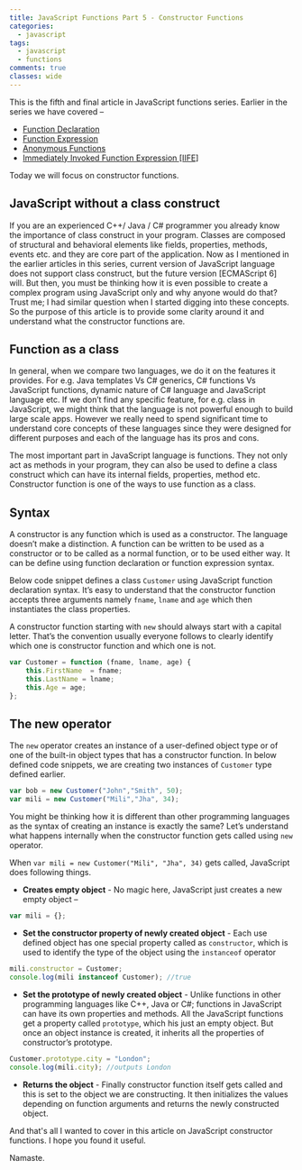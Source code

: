 ```yaml
---
title: JavaScript Functions Part 5 - Constructor Functions
categories: 
  - javascript
tags:
  - javascript
  - functions
comments: true
classes: wide
---
```


This is the fifth and final article in JavaScript functions series. Earlier in the series we have covered –

*   [Function Declaration](https://www.iamprasad.com/blog/javascript-functions-part-1-function-declaration/index.html "JavaScript Functions Part 1 – Function Declaration")
*   [Function Expression](https://www.iamprasad.com/blog/javascript-functions-part-2-function-expression/index.html "JavaScript Functions Part 2 – Function Expression")
*   [Anonymous Functions](https://www.iamprasad.com/blog/javascript-functions-part-3-anonymous-functions/index.html "JavaScript Functions Part 3 – Anonymous Functions")
*   [Immediately Invoked Function Expression [IIFE]](https://www.iamprasad.com/blog/javascript-functions-part-4-immediately-invoked-function-expression-iife/index.html "JavaScript Functions Part 4 – Immediately Invoked Function Expression [IIFE]")

Today we will focus on constructor functions.

## JavaScript without a class construct

If you are an experienced C++/ Java / C# programmer you already know the importance of class construct in your program. Classes are composed of structural and behavioral elements like fields, properties, methods, events etc. and they are core part of the application. Now as I mentioned in the earlier articles in this series, current version of JavaScript language does not support class construct, but the future version [ECMAScript 6] will. But then, you must be thinking how it is even possible to create a complex program using JavaScript only and why anyone would do that? Trust me; I had similar question when I started digging into these concepts. So the purpose of this article is to provide some clarity around it and understand what the constructor functions are.

## Function as a class
In general, when we compare two languages, we do it on the features it provides. For e.g. Java templates Vs C# generics, C# functions Vs JavaScript functions, dynamic nature of C# language and JavaScript language etc. If we don’t find any specific feature, for e.g. class in JavaScript, we might think that the language is not powerful enough to build large scale apps. However we really need to spend significant time to understand core concepts of these languages since they were designed for different purposes and each of the language has its pros and cons.

The most important part in JavaScript language is functions. They not only act as methods in your program, they can also be used to define a class construct which can have its internal fields, properties, method etc. Constructor function is one of the ways to use function as a class.

## Syntax
A constructor is any function which is used as a constructor. The language doesn’t make a distinction. A function can be written to be used as a constructor or to be called as a normal function, or to be used either way. It can be define using function declaration or function expression syntax.

Below code snippet defines a class `Customer` using JavaScript function declaration syntax. It’s easy to understand that the constructor function accepts three arguments namely `fname`, `lname` and `age` which then instantiates the class properties.

A constructor function starting with `new` should always start with a capital letter. That’s the convention usually everyone follows to clearly identify which one is constructor function and which one is not.

```javascript
var Customer = function (fname, lname, age) {
    this.FirstName  = fname;
    this.LastName = lname;
    this.Age = age;
};
```

## The new operator

The `new` operator creates an instance of a user-defined object type or of one of the built-in object types that has a constructor function. In below defined code snippets, we are creating two instances of `Customer` type defined earlier.

```javascript
var bob = new Customer("John","Smith", 50); 
var mili = new Customer("Mili","Jha", 34);
```

You might be thinking how it is different than other programming languages as the syntax of creating an instance is exactly the same? Let’s understand what happens internally when the constructor function gets called using `new` operator.

When `var mili = new Customer("Mili", "Jha", 34)` gets called, JavaScript does following things.

-   **Creates empty object** - No magic here, JavaScript just creates a new empty object –  

```javascript
var mili = {};
```
    
-   **Set the constructor property of newly created object** - Each use defined object has one special property called as `constructor`, which is used to identify the type of the object using the `instanceof` operator

```javascript
mili.constructor = Customer;
console.log(mili instanceof Customer); //true
```
    
-   **Set the prototype of newly created object** - Unlike functions in other programming languages like C++, Java or C#; functions in JavaScript can have its own properties and methods. All the JavaScript functions get a property called `prototype`, which his just an empty object. But once an object instance is created, it inherits all the properties of constructor’s prototype.

```javascript
Customer.prototype.city = "London";
console.log(mili.city); //outputs London
```

-   **Returns the object** - Finally constructor function itself gets called and this is set to the object we are constructing. It then initializes the values depending on function arguments and returns the newly constructed object.
    
And that's all I wanted to cover in this article on JavaScript constructor functions. I hope you found it useful.

Namaste.